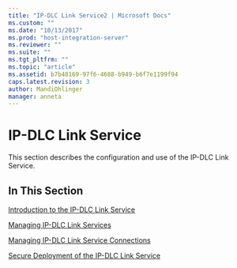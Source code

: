 ```yaml
---
title: "IP-DLC Link Service2 | Microsoft Docs"
ms.custom: ""
ms.date: "10/13/2017"
ms.prod: "host-integration-server"
ms.reviewer: ""
ms.suite: ""
ms.tgt_pltfrm: ""
ms.topic: "article"
ms.assetid: b7b48169-97f6-4688-b949-b6f7e1199f94
caps.latest.revision: 3
author: MandiOhlinger
manager: anneta
---
```

# IP-DLC Link Service
This section describes the configuration and use of the IP-DLC Link Service.  
  
## In This Section  
 [Introduction to the IP-DLC Link Service](../core/introduction-to-the-ip-dlc-link-service.md)  
  
 [Managing IP-DLC Link Services](../core/managing-ip-dlc-link-services.md)  
  
 [Managing IP-DLC Link Service Connections](../core/managing-ip-dlc-link-service-connections.md)  
  
 [Secure Deployment of the IP-DLC Link Service](../core/secure-deployment-of-the-ip-dlc-link-service.md)